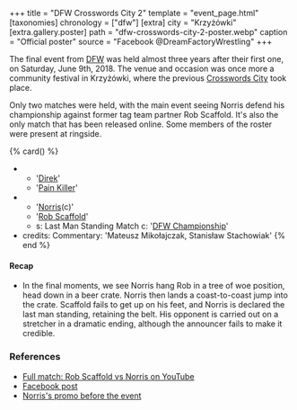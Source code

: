 +++
title = "DFW Crosswords City 2"
template = "event_page.html"
[taxonomies]
chronology = ["dfw"]
[extra]
city = "Krzyżówki"
[extra.gallery.poster]
path = "dfw-crosswords-city-2-poster.webp"
caption = "Official poster"
source = "Facebook @DreamFactoryWrestling"
+++

The final event from [DFW](@/o/dfw.md) was held almost three years after their first one, on Saturday, June 9th, 2018. The venue and occasion was once more a community festival in Krzyżówki, where the previous [Crosswords City](@/e/dfw/2017-06-17-dfw-crosswords-city.md) took place.

Only two matches were held, with the main event seeing Norris defend his championship against former tag team partner Rob Scaffold. It's also the only match that has been released online. Some members of the roster were present at ringside.

{% card() %}
- - '[Direk](@/w/direk.md)'
  - '[Pain Killer](@/w/pain-killer.md)'
- - '[Norris](@/w/isnorr.md)(c)'
  - '[Rob Scaffold](@/w/rob-scaffold.md)'
  - s: Last Man Standing Match
    c: '[DFW Championship](@/c/dfw-championship.md)'
- credits:
    Commentary: 'Mateusz Mikołajczak, Stanisław Stachowiak'
{% end %}

#### Recap

* In the final moments, we see Norris hang Rob in a tree of woe position, head down in a beer crate. Norris then lands a coast-to-coast jump into the crate. Scaffold fails to get up on his feet, and Norris is declared the last man standing, retaining the belt. His opponent is carried out on a stretcher in a dramatic ending, although the announcer fails to make it credible.

### References

* [Full match: Rob Scaffold vs Norris on YouTube](https://www.youtube.com/watch?v=f6Hp1tVBywk)
* [Facebook post](https://www.facebook.com/DreamFactoryWrestling/posts/pfbid0RYmd9NjNh6umZrvN5Wfqv5KwarJDWHFzuJkJmTEZMK8KtGXiGiUvmBUehht27f8Al)
* [Norris's promo before the event](https://www.youtube.com/watch?v=P3yzaEXOLI8)
